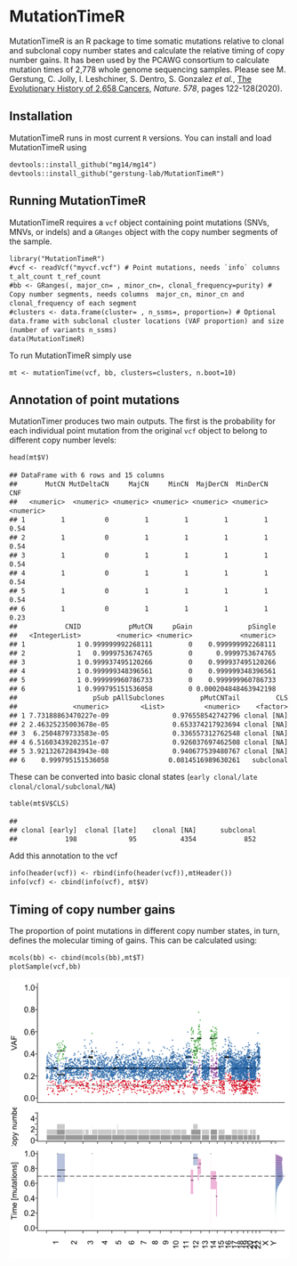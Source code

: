 MutationTimeR
=============

MutationTimeR is an R package to time somatic mutations relative to
clonal and subclonal copy number states and calculate the relative
timing of copy number gains. It has been used by the PCAWG consortium to
calculate mutation times of 2,778 whole genome sequencing samples.
Please see M. Gerstung, C. Jolly, I. Leshchiner, S. Dentro, S. Gonzalez
*et al.*, [The Evolutionary History of 2,658
Cancers](https://doi.org/10.1038/s41586-019-1907-7), *Nature*. *578*,
pages 122-128(2020).

Installation
------------

MutationTimeR runs in most current `R` versions. You can install and
load MutationTimeR using

    devtools::install_github("mg14/mg14")
    devtools::install_github("gerstung-lab/MutationTimeR")

Running MutationTimeR
---------------------

MutationTimeR requires a `vcf` object containing point mutations (SNVs,
MNVs, or indels) and a `GRanges` object with the copy number segments of
the sample.

    library("MutationTimeR")
    #vcf <- readVcf("myvcf.vcf") # Point mutations, needs `info` columns t_alt_count t_ref_count
    #bb <- GRanges(, major_cn= , minor_cn=, clonal_frequency=purity) # Copy number segments, needs columns  major_cn, minor_cn and clonal_frequency of each segment
    #clusters <- data.frame(cluster= , n_ssms=, proportion=) # Optional data.frame with subclonal cluster locations (VAF proportion) and size (number of variants n_ssms)
    data(MutationTimeR)

To run MutationTimeR simply use

    mt <- mutationTime(vcf, bb, clusters=clusters, n.boot=10)

Annotation of point mutations
-----------------------------

MutationTimer produces two main outputs. The first is the probability
for each individual point mutation from the original `vcf` object to
belong to different copy number levels:

    head(mt$V)

    ## DataFrame with 6 rows and 15 columns
    ##       MutCN MutDeltaCN     MajCN     MinCN  MajDerCN  MinDerCN       CNF
    ##   <numeric>  <numeric> <numeric> <numeric> <numeric> <numeric> <numeric>
    ## 1         1          0         1         1         1         1      0.54
    ## 2         1          0         1         1         1         1      0.54
    ## 3         1          0         1         1         1         1      0.54
    ## 4         1          0         1         1         1         1      0.54
    ## 5         1          0         1         1         1         1      0.54
    ## 6         1          0         1         1         1         1      0.23
    ##            CNID            pMutCN     pGain              pSingle
    ##   <IntegerList>         <numeric> <numeric>            <numeric>
    ## 1             1 0.999999992268111         0    0.999999992268111
    ## 2             1   0.9999753674765         0      0.9999753674765
    ## 3             1 0.999937495120266         0    0.999937495120266
    ## 4             1 0.999999348396561         0    0.999999348396561
    ## 5             1 0.999999960786733         0    0.999999960786733
    ## 6             1 0.999795151536058         0 0.000204848463942198
    ##                   pSub pAllSubclones         pMutCNTail         CLS
    ##              <numeric>        <List>          <numeric>    <factor>
    ## 1 7.73188863470227e-09                0.976558542742796 clonal [NA]
    ## 2 2.46325235003678e-05                0.653374217923694 clonal [NA]
    ## 3  6.2504879733583e-05                0.336557312762548 clonal [NA]
    ## 4 6.51603439202351e-07                0.926037697462508 clonal [NA]
    ## 5 3.92132672843943e-08                0.940677539480767 clonal [NA]
    ## 6    0.999795151536058               0.0814516989630261   subclonal

These can be converted into basic clonal states
(`early clonal/late clonal/clonal/subclonal/NA`)

    table(mt$V$CLS)

    ## 
    ## clonal [early]  clonal [late]    clonal [NA]      subclonal 
    ##            198             95           4354            852

Add this annotation to the vcf

    info(header(vcf)) <- rbind(info(header(vcf)),mtHeader())
    info(vcf) <- cbind(info(vcf), mt$V)

Timing of copy number gains
---------------------------

The proportion of point mutations in different copy number states, in
turn, defines the molecular timing of gains. This can be calculated
using:

    mcols(bb) <- cbind(mcols(bb),mt$T)
    plotSample(vcf,bb)

![](MutationTimeR.png)
